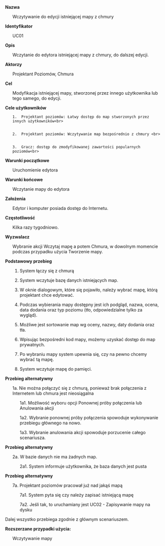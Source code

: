 <b>Nazwa</b>

<ul>Wczytywanie do edycji istniejącej mapy z chmury</ul>

<b>Identyfikator</b>

<ul>UC01</ul>

<b>Opis</b>

<ul>Wczytanie do edytora istniejącej mapy z chmury, do dalszej edycji.</ul>

<b>Aktorzy</b>

<ul>Projektant Poziomów, Chmura</ul>

<b>Cel</b>

<ul>
Modyfikacja istniejącej mapy, stworzonej przez innego użytkownika lub tego samego, do edycji.</ul>


<b>Cele użytkowników</b>
<ul>

    1.	Projektant poziomów: Łatwy dostęp do map stworzonych przez innych użytkowników<br>


    2.	Projektant poziomów: Wczytywanie map bezpośrednio z chmury <br>


    3.	Gracz: dostęp do zmodyfikowanej zawartości popularnych poziomów<br>

</ul>
<b>Warunki początkowe</b>

<ul>
Uruchomienie edytora
</ul>

<b>Warunki końcowe</b>

<ul>
Wczytanie mapy do edytora
</ul>

<b>Założenia</b>

<ul>
Edytor i komputer posiada dostęp do Internetu.
</ul>

<b>Częstotliwość</b>

<ul>
Kilka razy tygodniowo.
</ul>

<b>Wyzwalacz</b>

<ul>
Wybranie akcji Wczytaj mapę a potem Chmura, w dowolnym momencie podczas przypadku użycia Tworzenie mapy.
</ul>

<b>Podstawowy przebieg</b>
<ul>


1.	System łączy się z chmurą<br>


2.	System wczytuje bazę danych istniejących map.<br>


3.	W oknie dialogowym, które się pojawiło, należy wybrać mapę, którą projektant chce edytować.<br>


4.	Podczas wybierania mapy dostępny jest ich podgląd, nazwa, ocena, data dodania oraz typ poziomu (tło, odpowiedzialne tylko za wygląd).<br>


5.	Możliwe jest sortowanie map wg oceny, nazwy, daty dodania oraz tła.<br>


6.	Wpisując bezpośredni kod mapy, możemy uzyskać dostęp do map prywatnych.<br>


7.	Po wybraniu mapy system upewnia się, czy na pewno chcemy wybrać tą mapę.<br>


8.	System wczytuje mapę do pamięci.<br>

</ul>
<b>Przebieg alternatywny</b>
<ul>

1a.	Nie można połączyć się z chmurą, ponieważ brak połączenia z Internetem lub chmura jest nieosiągalna<br>

<ul>
1a1.	Możliwość wyboru opcji Ponownej próby połączenia lub Anulowania akcji<br>


1a2.	Wybranie ponownej próby połączenia spowoduje wykonywanie przebiegu głównego na nowo.<br>


1a3. Wybranie anulowania akcji spowoduje porzucenie całego scenariusza.<br>
</ul>
</ul>
<b>Przebieg alternatywny</b>

<ul>
2a.	W bazie danych nie ma żadnych map.<br>


<ul>
2a1.	System informuje użytkownika, że baza danych jest pusta<br>
</ul>
</ul>
<b>Przebieg alternatywny</b>
<ul>

7a.	Projektant poziomów pracował już nad jakąś mapą
<ul>

7a1.	System pyta się czy należy zapisać istniejącą mapę<br>


7a2.	Jeśli tak, to uruchamiany jest UC02 - Zapisywanie mapy na dysku<br>
</ul>
</ul>
Dalej wszystko przebiega zgodnie z głównym scenariuszem.


<b>Rozszerzane przypadki użycia:</b>


<ul>Wczytywanie mapy</ul>
